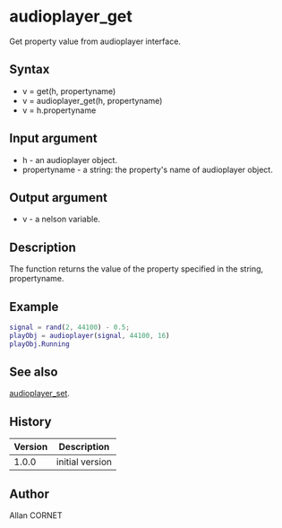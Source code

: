 

# audioplayer_get

Get property value from audioplayer interface.

## Syntax

- v = get(h, propertyname)
- v = audioplayer_get(h, propertyname)
- v = h.propertyname

## Input argument

 - h - an audioplayer object.
 - propertyname - a string: the property's name of audioplayer object.

## Output argument

 - v - a nelson variable.

## Description


  <p>The function returns the value of the property specified in the string, propertyname.</p>


## Example

```matlab
signal = rand(2, 44100) - 0.5;
playObj = audioplayer(signal, 44100, 16)
playObj.Running
```

## See also

[audioplayer_set](audioplayer_set.md).
## History

|Version|Description|
|------|------|
|1.0.0|initial version|


## Author

Allan CORNET



